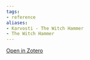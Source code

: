 ```yaml
---
tags:
- reference
aliases:
- Karvosti - The Witch Hammer
- The Witch Hammer
---
```

[Open in Zotero](zotero://select/items/@Throne2.KarvostiWitchHammer)

